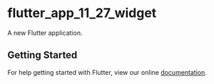 # flutter_app_11_27_widget

A new Flutter application.

## Getting Started

For help getting started with Flutter, view our online
[documentation](https://flutter.io/).
